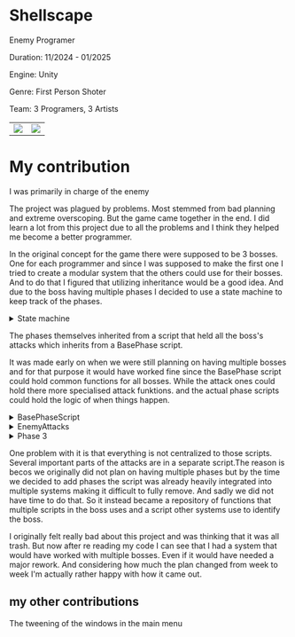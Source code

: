 # Shellscape
Enemy Programer

Duration: 11/2024 - 01/2025

Engine: Unity

Genre: First Person Shoter

Team: 3 Programers, 3 Artists

<table>
  <tr>
    <td><img src="Gifs/Shellscape1.gif" /></td>
    <td><img src="Gifs/Shellscape2.gif" /></td>
  </tr>
</table>

# My contribution
I was primarily in charge of the enemy


The project was plagued by problems. Most stemmed from bad planning and extreme overscoping. But the game came together in the end. I did learn a lot from this project due to all the problems and I think they helped me become a better programmer.


In the original concept for the game there were supposed to be 3 bosses. One for each programmer and since I was supposed to make the first one I tried to create a modular system that the others could use for their bosses. And to do that I figured that utilizing inheritance would be a good idea. And due to the boss having multiple phases I decided to use a state machine to keep track of the phases.


<details>

<summary>State machine</summary>

  ```csharp
private void Awake()
    {
        phase = phases[activePhase];
        health = GetComponent<Enemi_health>();
        enemy = GetComponent<Base_enemy>();
    }

    public void Update()
    {
        if (health.currentHP < health.MaxHP * phase3HPPercent && phase == phases[1] && !PhaseSwitch)
        {
            activePhase = 2;
            StartCoroutine(wait(4, activePhase));
        }
        else if (health.currentHP < health.MaxHP * phase2HPPercent && phase == phases[0] && !PhaseSwitch)
        {
            activePhase = 1;
            StartCoroutine(wait(4, activePhase));
        }
        phase.phase();
    }

    IEnumerator wait(float time, int NewPhase)
    {
        enemy.stop();
        enemy.atta = false;
        PhaseSwitch = true;
        health.source.PlayOneShot(PhaseSwitchSound, 0.5f);
        yield return new WaitForSeconds(time);
        phase = phases[NewPhase];
        PhaseSwitch = false;
        enemy.atta = true;
        enemy.start();
    }
```
</details>

The phases themselves inherited from a script that held all the boss's attacks which inherits from a BasePhase script.

It was made early on when we were still planning on having multiple bosses and for that purpose it would have worked fine since the BasePhase script could hold common functions for all bosses. While the attack ones could hold there more specialised attack funktions. and the actual phase scripts could hold the logic of when things happen.


<details>

<summary>BasePhaseScript</summary>
  
```csharp
 public void resetpositon()
    {
        agent.SetDestination(transform.position);
    }
    public void Move()
    {
        agent.SetDestination(player.transform.position);
    }

```
  
</details>

<details>
<summary>EnemyAttacks</summary>
  
```csharp
  
private void Awake()
    {
        UrchinSpawnerScript = FindObjectOfType<UrchinSpawner>();
        enemy = GetComponentInParent<Base_enemy>();
        agent = GetComponentInParent<NavMeshAgent>();
        weekpoint = transform.parent.GetComponentInChildren<weekpoint>();
    }
    
 
    public IEnumerator cooldown(float t)
    {
        
        enemy.atta = true;
        attack.parent.start();
        attack.still = false;
        yield return null;
    }

    public IEnumerator dublewave(int amount)
    {
        float firstWaveDelay = 2.9f;
        float secondWaveDelay = 1.0f;
        stunable = true;

        if (amount == 1)
        {
            SoundcueHandler.PlayWaveCue();
            StartCoroutine(enemy.weakPoint.SingleShockwave());
            enemy.GetComponentInChildren<MantisAnimator>().anim.SetTrigger("Shockwave");
        }
        else if(amount > 1)
        {
            SoundcueHandler.PlayDoubleWaveCue();
            StartCoroutine(enemy.weakPoint.DoubleShockwave());
            amount = 2;
            enemy.GetComponentInChildren<MantisAnimator>().anim.SetTrigger("Double Shockwave");
            firstWaveDelay = 2.0f;
            secondWaveDelay = 0.85f;
        }

        WaveAnim = true;
        yield return new WaitForSeconds(0.7f);
        StartCoroutine(weekpoint.MoveCollider());
        yield return new WaitForSeconds(firstWaveDelay - 0.7f);
        enemy.stop();

        if (!enemy.volnereble) 
        {
            for (int j = 0; j < amount; j++)
            {
                if (!enemy.volnereble)
                {
                    WaveAnim = false;
                    attack.shockwave(shockwavespeed, shockwavezise, shockwaverange);
                    if (j == 0)
                    {
                       //spawning urchins
                       UrchinSpawnerScript.WhichPhaseForUrchin();
                    }
                    yield return new WaitForSeconds(secondWaveDelay);
                    WaveAnim = true;
                }
            }
        }

        WaveAnim = false;
        stunable = false;
        enemy.start();
        StartCoroutine(cooldown(shockwavespeed));
    }

    public IEnumerator elestickdelay(float time)
    {
        StartCoroutine(enemy.weakPoint.Fist());

        ElastickAnim = true;
        SoundcueHandler.PlayFistCue();
        enemy.atta = false;
        stunable = true;
        enemy.GetComponentInChildren<MantisAnimator>().anim.SetTrigger("Punch 0");
        yield return new WaitForSeconds(time);
        ElastickAnim = false;
        if (!enemy.volnereble && !PlayerSlice.SliceMode())
        {
            attack.Elastick(elastickrange, elastickspeed, elastickreturnspeed);
        }
        else
        {
            enemy.atta = true;
            stunable = false;
        }
    }
```
  
</details>

<details>

<summary>Phase 3</summary>

```csharp
 public override void phase()
    {
        if (enemy.Range(startpunchrange) && !enemy.volnereble && !PlayerSlice.SliceMode())
        {
            resetpositon();
        }
        if (enemy.Range(startelastickrange) && enemy.atta && !enemy.volnereble && !PlayerSlice.SliceMode())
        {
            enemy.atta = false;
            if (i % 4 == 0)
            {
                StartCoroutine(elestickdelay(elastickdelai));
            }
            else
            {
                attack.still = true;
                StopCoroutine(dublewave(wavemount));
                wavemount = Random.Range(1, 5);
                StartCoroutine(dublewave(wavemount));
            }
            i++;
            resetpositon();
        }
        else if (!enemy.Range(startpunchrange) && !enemy.volnereble && !PlayerSlice.SliceMode())
        {
            enemy.agent.SetDestination(enemy.target.position);
        }
        else
        {
            resetpositon();
        }
        
    }
```
  
</details>

One problem with it is that everything is not centralized to those scripts. Several important parts of the attacks are in a separate script.The reason is becos we originally did not plan on having multiple phases but by the time we decided to add phases the script was already heavily integrated into multiple systems making it difficult to fully remove. And sadly we did not have time to do that. So it instead became a repository of functions that multiple scripts in the boss uses and a script other systems use to identify the boss.

I originally felt really bad about this project and was thinking that it was all trash. But now after re reading my code I can see that I had a system that would have worked with multiple bosses. Even if it would have needed a major rework. And considering how much the plan changed from week to week I'm actually rather happy with how it came out.



## my other contributions

The tweening of the windows in the main menu











